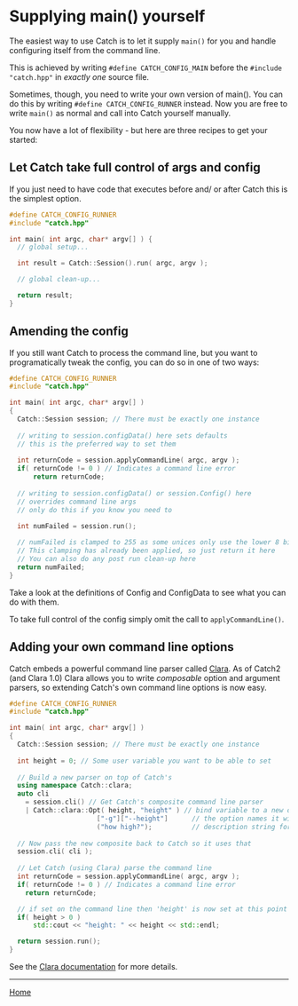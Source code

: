 <a id="top"></a>
# Supplying main() yourself

The easiest way to use Catch is to let it supply ```main()``` for you and handle configuring itself from the command line.

This is achieved by writing ```#define CATCH_CONFIG_MAIN``` before the ```#include "catch.hpp"``` in *exactly one* source file.

Sometimes, though, you need to write your own version of main(). You can do this by writing ```#define CATCH_CONFIG_RUNNER``` instead. Now you are free to write ```main()``` as normal and call into Catch yourself manually.

You now have a lot of flexibility - but here are three recipes to get your started:

## Let Catch take full control of args and config

If you just need to have code that executes before and/ or after Catch this is the simplest option.

```c++
#define CATCH_CONFIG_RUNNER
#include "catch.hpp"

int main( int argc, char* argv[] ) {
  // global setup...

  int result = Catch::Session().run( argc, argv );

  // global clean-up...

  return result;
}
```

## Amending the config

If you still want Catch to process the command line, but you want to programatically tweak the config, you can do so in one of two ways:

```c++
#define CATCH_CONFIG_RUNNER
#include "catch.hpp"

int main( int argc, char* argv[] )
{
  Catch::Session session; // There must be exactly one instance
 
  // writing to session.configData() here sets defaults
  // this is the preferred way to set them
    
  int returnCode = session.applyCommandLine( argc, argv );
  if( returnCode != 0 ) // Indicates a command line error
  	  return returnCode;
 
  // writing to session.configData() or session.Config() here 
  // overrides command line args
  // only do this if you know you need to

  int numFailed = session.run();
  
  // numFailed is clamped to 255 as some unices only use the lower 8 bits.
  // This clamping has already been applied, so just return it here
  // You can also do any post run clean-up here
  return numFailed;
}
```

Take a look at the definitions of Config and ConfigData to see what you can do with them.

To take full control of the config simply omit the call to ```applyCommandLine()```.

## Adding your own command line options

Catch embeds a powerful command line parser called [Clara](https://github.com/philsquared/Clara). 
As of Catch2 (and Clara 1.0) Clara allows you to write _composable_ option and argument parsers, 
so extending Catch's own command line options is now easy.

```c++
#define CATCH_CONFIG_RUNNER
#include "catch.hpp"

int main( int argc, char* argv[] )
{
  Catch::Session session; // There must be exactly one instance
  
  int height = 0; // Some user variable you want to be able to set
  
  // Build a new parser on top of Catch's
  using namespace Catch::clara;
  auto cli 
    = session.cli() // Get Catch's composite command line parser
    | Catch::clara::Opt( height, "height" ) // bind variable to a new option, with a hint string
                      ["-g"]["--height"]      // the option names it will respond to
                      ("how high?");          // description string for the help output
        
  // Now pass the new composite back to Catch so it uses that
  session.cli( cli ); 
  
  // Let Catch (using Clara) parse the command line
  int returnCode = session.applyCommandLine( argc, argv );
  if( returnCode != 0 ) // Indicates a command line error
  	return returnCode;

  // if set on the command line then 'height' is now set at this point
  if( height > 0 )
      std::cout << "height: " << height << std::endl;

  return session.run();
}
```

See the [Clara documentation](https://github.com/philsquared/Clara/blob/master/README.md) for more details.

---

[Home](Readme.md#top)
